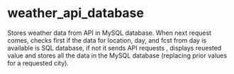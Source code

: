 # weather_api_database
Stores weather data from API in MySQL database. When next request comes, checks first if the data for location, day, and fcst from day is available is SQL database, if not it sends API requests , displays reuested value and stores all the data in the MySQL database (replacing prior values for a requested city).
